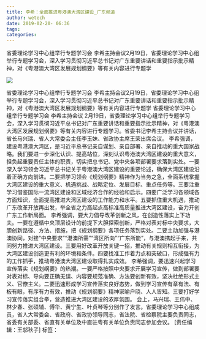 ```yaml
---
title: 李希：全面推进粤港澳大湾区建设_广东频道
author: wetech
date: 2019-02-20- 06:36
tags: 
categories: 
---
```

省委理论学习中心组举行专题学习会 李希主持会议2月19日，省委理论学习中心组举行专题学习会，深入学习贯彻习近平总书记对广东重要讲话和重要指示批示精神，对《粤港澳大湾区发展规划纲要》等有关内容进行专题学
<!-- more -->
                
<img align="center" border="0" src="http://p2.ifengimg.com/a/2016/0810/204c433878d5cf9size1_w16_h16.png" />
                
                
            
省委理论学习中心组举行专题学习会 李希主持会议2月19日，省委理论学习中心组举行专题学习会，深入学习贯彻习近平总书记对广东重要讲话和重要指示批示精神，对《粤港澳大湾区发展规划纲要》等有关内容进行专题学
省委理论学习中心组举行专题学习会 李希主持会议
2月19日，省委理论学习中心组举行专题学习会，深入学习贯彻习近平总书记对广东重要讲话和重要指示批示精神，对《粤港澳大湾区发展规划纲要》等有关内容进行专题学习。省委书记李希主持会议并讲话，省长马兴瑞、省人大常委会主任李玉妹、省政协主席王荣出席会议。
李希强调，建设粤港澳大湾区，是习近平总书记亲自谋划、亲自部署、亲自推动的重大国家战略。我们要进一步深化认识、提高站位，深刻认识粤港澳大湾区建设的重大意义，担负起重要责任主体的职责，切实把总书记、党中央各项部署要求落到实处。一要深入学习领会习近平总书记关于粤港澳大湾区建设的重要论述，确保大湾区建设沿着正确方向前进。二要把学习领会《规划纲要》精神作为当务之急，全面系统掌握大湾区建设的重大意义、机遇挑战、战略定位、发展目标、重点任务等。三要注重学习借鉴国际一流湾区建设和区域经济合作的经验和启示。四要广泛学习各领域各方面知识，全面提高推进大湾区建设的工作能力和水平。五要抓住重大机遇，推动广东改革开放再出发，举全省之力高起点高标准高质量推进大湾区建设，奋力开创广东工作新局面。
李希强调，要大力倡导改革创新之风，在创造性落实上下功夫。一要在遵循中央顶层设计的前提下大胆探索创新，严格对表对标中央要求，大胆创新路径、方法、措施，把《规划纲要》各项任务落到实处。二要主动加强与港澳协同，对接“中央要求”“港澳所需”“湾区所向”“广东所能”，与港澳携起手来，共同努力推进大湾区建设。三要用好改革开放关键一招，推动有关规则相互衔接，为大湾区建设创造更有利的环境和条件。四要找准工作着力点和突破口，形成强有力的工作抓手，推动粤港澳大湾区建设取得扎实成效。
李希强调，要迅速兴起学习宣传落实《规划纲要》的热潮。一要严格按照中央要求开展学习宣传，做到部署要对表对标、导向要正确无误、内容要规范准确、方法要创新有效，坚决杜绝形式主义、官僚主义。二要迅速形成学习宣传落实良好态势，做到学习宣传有章有法、有板有眼，有序有力有效，推动《规划纲要》精神家喻户晓、人人皆知。三要打好学习宣传落实组合拳，营造推进大湾区建设的浓厚氛围。
会上，马兴瑞、王伟中、林少春、张硕辅、傅华、黄宁生、叶贞琴等分别作了发言。省委理论学习中心组成员，省人大常委会、省政府、省政协领导同志，省法院、省检察院主要负责同志，省委有关部委、省直有关单位及中直驻粤有关单位负责同志参加会议。
[责任编辑：王邬秋子]
标签：
 
 
 
             

